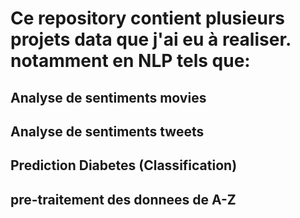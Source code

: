 # Ce repository  contient plusieurs projets data que j'ai eu à realiser. notamment en NLP tels que:
## Analyse de sentiments movies
## Analyse de sentiments tweets
## Prediction Diabetes (Classification)
## pre-traitement des donnees de A-Z 


